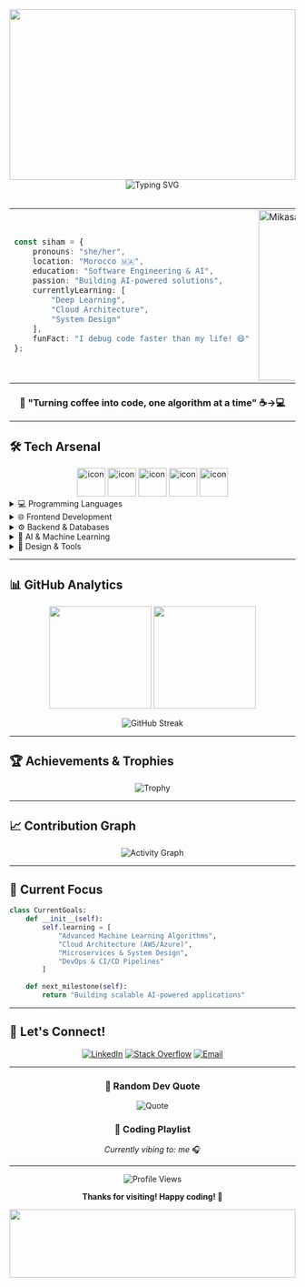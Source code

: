 <div align="center">

<img width="100%" height="300" src="https://capsule-render.vercel.app/api?type=waving&color=b31774&height=300&section=header&text=Siham%Ermk&fontSize=70&fontColor=fff&animation=fadeIn&fontAlignY=32&desc=AI%20Engineer%20%7C%20Full%20Stack%20Developer%20%7C%20Problem%20Solver&descAlignY=51&descAlign=50"/>

<img src="https://readme-typing-svg.herokuapp.com?font=Fira+Code&size=22&duration=3000&pause=1000&color=b31774&center=true&vCenter=true&multiline=true&width=600&height=100&lines=🚀+Software+Engineering+%26+AI+Student;🤖+Machine+Learning+Enthusiast;💻+Full+Stack+Developer" alt="Typing SVG" />

</div>

<br>

<div align="center">
<table>
<tr>
<td width="50%">

```typescript
const siham = {
    pronouns: "she/her",
    location: "Morocco 🇲🇦",
    education: "Software Engineering & AI",
    passion: "Building AI-powered solutions",
    currentlyLearning: [
        "Deep Learning",
        "Cloud Architecture", 
        "System Design"
    ],
    funFact: "I debug code faster than my life! 😄"
};
```

</td>
<td width="50%">

<img src="https://media1.tenor.com/images/6258b5c6fd1b353332d05cabab7bf5a5/tenor.gif?itemid=17456533" width="300" alt="Mikasa Ackerman GIF"/>

</td>
</tr>
</table>
</div>

<div align="center">
  
### 🌟 "Turning coffee into code, one algorithm at a time" ☕️→💻

</div>

---

## 🛠️ Tech Arsenal

<div align="center">
<img src="https://techstack-generator.vercel.app/python-icon.svg" alt="icon" width="50" height="50" />
<img src="https://techstack-generator.vercel.app/js-icon.svg" alt="icon" width="50" height="50" />
<img src="https://techstack-generator.vercel.app/react-icon.svg" alt="icon" width="50" height="50" />
<img src="https://techstack-generator.vercel.app/mysql-icon.svg" alt="icon" width="50" height="50" />
<img src="https://techstack-generator.vercel.app/github-icon.svg" alt="icon" width="50" height="50" />
</div>

<details>
<summary>💻 Programming Languages</summary>
<br>

![Python](https://img.shields.io/badge/Python-3776AB?style=for-the-badge&logo=python&logoColor=white)
![JavaScript](https://img.shields.io/badge/JavaScript-F7DF1E?style=for-the-badge&logo=javascript&logoColor=black)
![TypeScript](https://img.shields.io/badge/TypeScript-007ACC?style=for-the-badge&logo=typescript&logoColor=white)
![Java](https://img.shields.io/badge/Java-ED8B00?style=for-the-badge&logo=openjdk&logoColor=white)
![C++](https://img.shields.io/badge/C++-00599C?style=for-the-badge&logo=c%2B%2B&logoColor=white)
![C#](https://img.shields.io/badge/C%23-239120?style=for-the-badge&logo=csharp&logoColor=white)
![PHP](https://img.shields.io/badge/PHP-777BB4?style=for-the-badge&logo=php&logoColor=white)

</details>

<details>
<summary>🌐 Frontend Development</summary>
<br>

![React](https://img.shields.io/badge/React-20232A?style=for-the-badge&logo=react&logoColor=61DAFB)
![Angular](https://img.shields.io/badge/Angular-DD0031?style=for-the-badge&logo=angular&logoColor=white)
![HTML5](https://img.shields.io/badge/HTML5-E34F26?style=for-the-badge&logo=html5&logoColor=white)
![CSS3](https://img.shields.io/badge/CSS3-1572B6?style=for-the-badge&logo=css3&logoColor=white)
![TailwindCSS](https://img.shields.io/badge/Tailwind_CSS-38B2AC?style=for-the-badge&logo=tailwind-css&logoColor=white)
![Bootstrap](https://img.shields.io/badge/Bootstrap-563D7C?style=for-the-badge&logo=bootstrap&logoColor=white)

</details>

<details>
<summary>⚙️ Backend & Databases</summary>
<br>

![FastAPI](https://img.shields.io/badge/FastAPI-005571?style=for-the-badge&logo=fastapi)
![Laravel](https://img.shields.io/badge/Laravel-FF2D20?style=for-the-badge&logo=laravel&logoColor=white)
![PostgreSQL](https://img.shields.io/badge/PostgreSQL-316192?style=for-the-badge&logo=postgresql&logoColor=white)
![MySQL](https://img.shields.io/badge/MySQL-4479A1?style=for-the-badge&logo=mysql&logoColor=white)
![MariaDB](https://img.shields.io/badge/MariaDB-003545?style=for-the-badge&logo=mariadb&logoColor=white)

</details>

<details>
<summary>🤖 AI & Machine Learning</summary>
<br>

![TensorFlow](https://img.shields.io/badge/TensorFlow-FF6F00?style=for-the-badge&logo=tensorflow&logoColor=white)
![PyTorch](https://img.shields.io/badge/PyTorch-EE4C2C?style=for-the-badge&logo=pytorch&logoColor=white)
![Scikit Learn](https://img.shields.io/badge/scikit--learn-F7931E?style=for-the-badge&logo=scikit-learn&logoColor=white)
![Pandas](https://img.shields.io/badge/pandas-150458?style=for-the-badge&logo=pandas&logoColor=white)
![NumPy](https://img.shields.io/badge/numpy-013243?style=for-the-badge&logo=numpy&logoColor=white)
![Jupyter](https://img.shields.io/badge/Jupyter-F37626?style=for-the-badge&logo=Jupyter&logoColor=white)
![OpenCV](https://img.shields.io/badge/opencv-5C3EE8?style=for-the-badge&logo=opencv&logoColor=white)

</details>

<details>
<summary>🎨 Design & Tools</summary>
<br>

![Figma](https://img.shields.io/badge/Figma-F24E1E?style=for-the-badge&logo=figma&logoColor=white)
![Adobe](https://img.shields.io/badge/Adobe-FF0000?style=for-the-badge&logo=adobe&logoColor=white)
![Canva](https://img.shields.io/badge/Canva-00C4CC?style=for-the-badge&logo=Canva&logoColor=white)
![Git](https://img.shields.io/badge/Git-F05032?style=for-the-badge&logo=git&logoColor=white)

</details>

---

## 📊 GitHub Analytics

<div align="center">
  
<img height="180em" src="https://github-readme-stats.vercel.app/api?username=sihamErmk&show_icons=true&theme=radical&include_all_commits=true&count_private=true"/>
<img height="180em" src="https://github-readme-stats.vercel.app/api/top-langs/?username=sihamErmk&layout=compact&langs_count=8&theme=radical"/>

</div>

<div align="center">
  
![GitHub Streak](https://github-readme-streak-stats.herokuapp.com/?user=sihamErmk&theme=radical&hide_border=false)

</div>


---

## 🏆 Achievements & Trophies

<div align="center">
  
![Trophy](https://github-profile-trophy.vercel.app/?username=sihamErmk&theme=radical&no-frame=false&no-bg=false&margin-w=4&row=1)

</div>

---

## 📈 Contribution Graph

<div align="center">
  
![Activity Graph](https://github-readme-activity-graph.vercel.app/graph?username=sihamErmk&theme=react-dark&hide_border=true)

</div>

---

## 🎯 Current Focus

```python
class CurrentGoals:
    def __init__(self):
        self.learning = [
            "Advanced Machine Learning Algorithms",
            "Cloud Architecture (AWS/Azure)",
            "Microservices & System Design",
            "DevOps & CI/CD Pipelines"
        ]
        
    def next_milestone(self):
        return "Building scalable AI-powered applications"
```

---

## 🤝 Let's Connect!

<div align="center">

[![LinkedIn](https://img.shields.io/badge/LinkedIn-0077B5?style=for-the-badge&logo=linkedin&logoColor=white)](https://www.linkedin.com/in/siham-el-kouaze-373403237/)
[![Stack Overflow](https://img.shields.io/badge/Stack_Overflow-FE7A16?style=for-the-badge&logo=stack-overflow&logoColor=white)](https://stackoverflow.com/users/user25101887)
[![Email](https://img.shields.io/badge/Email-D14836?style=for-the-badge&logo=gmail&logoColor=white)](mailto:your.email@example.com)

</div>

---

<div align="center">
  
### 💭 Random Dev Quote
![Quote](https://quotes-github-readme.vercel.app/api?type=horizontal&theme=radical)

### 🎵 Coding Playlist
*Currently vibing to: me* 🎧

---

<img src="https://komarev.com/ghpvc/?username=sihamErmk&label=Profile%20views&color=0e75b6&style=flat" alt="Profile Views" />

**Thanks for visiting! Happy coding! 🚀**

</div>

<img width="100%" height="120" src="https://capsule-render.vercel.app/api?type=waving&color=b31774&height=120&section=footer"/>
